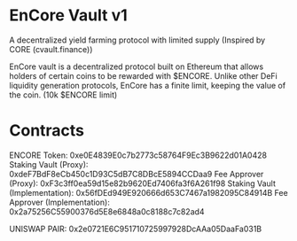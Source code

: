 # EnCore Vault v1
A decentralized yield farming protocol with limited supply (Inspired by CORE (cvault.finance))

EnCore vault is a decentralized protocol built on Ethereum that allows holders of certain coins to be rewarded with $ENCORE. Unlike other DeFi liquidity generation protocols, EnCore has a finite limit, keeping the value of the coin. (10k $ENCORE limit)


# Contracts 
ENCORE Token: 0xe0E4839E0c7b2773c58764F9Ec3B9622d01A0428
Staking Vault (Proxy): 0xdeF7BdF8eCb450c1D93C5dB7C8DBcE5894CCDaa9
Fee Approver (Proxy): 0xF3c3ff0ea59d15e82b9620Ed7406fa3f6A261f98
Staking Vault (Implementation): 0x56fDEd949E920666d653C7467a1982095C84914B
Fee Approver (Implementation): 0x2a75256C55900376d5E8e6848a0c8188c7c82ad4

UNISWAP PAIR: 0x2e0721E6C951710725997928DcAAa05DaaFa031B
